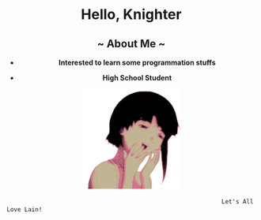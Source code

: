 <center>
  
# **Hello, Knighter**
  
  

  
  
  <center>
    
    
 ## ~ **About Me** ~
 
 - **Interested to learn some programmation stuffs**
    
 - **High School Student**

  <center>
 <a href="https://github.com/octlo/octlo/blob/main/LainLaugh.gif">
    <img aligh="left" width="40%" src="LainLaugh.gif" hspace="20">
    </a>
    
                                                                Let's All Love Lain!                                                                
